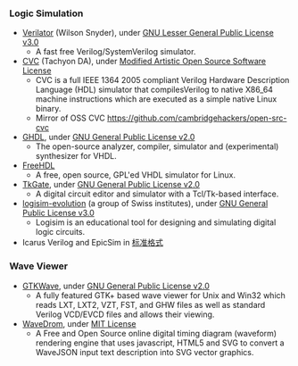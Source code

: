 ### Logic Simulation
 - [Verilator](https://www.veripool.org/wiki/verilator) (Wilson Snyder), under [GNU Lesser General Public License v3.0](https://github.com/verilator/verilator/blob/master/LICENSE)
   - A fast free Verilog/SystemVerilog simulator.
 - [CVC](http://www.tachyon-da.com/what-is-cvc/) (Tachyon DA), under [Modified Artistic Open Source Software License](http://www.tachyon-da.com/licensing-faq/)
   - CVC is a full IEEE 1364 2005 compliant Verilog Hardware Description Language (HDL) simulator that compilesVerilog to native X86_64 machine instructions which are executed as a simple native Linux binary.
   - Mirror of OSS CVC https://github.com/cambridgehackers/open-src-cvc
 - [GHDL](https://github.com/ghdl/ghdl), under [GNU General Public License v2.0](https://github.com/ghdl/ghdl/blob/master/COPYING.md)
   - The open-source analyzer, compiler, simulator and (experimental) synthesizer for VHDL.
 - [FreeHDL](http://freehdl.seul.org/)
   - A free, open source, GPL'ed VHDL simulator for Linux.
 - [TkGate](https://github.com/bnoordhuis/tkgate), under [GNU General Public License v2.0](https://github.com/bnoordhuis/tkgate/blob/master/COPYING)
   - A digital circuit editor and simulator with a Tcl/Tk-based interface.
 - [logisim-evolution](https://github.com/reds-heig/logisim-evolution) (a group of Swiss institutes), under [GNU General Public License v3.0](https://github.com/reds-heig/logisim-evolution/blob/master/LICENSE.md)
   - Logisim is an educational tool for designing and simulating digital logic circuits.
 - Icarus Verilog and EpicSim in [标准格式](../../flow/standard/)

### Wave Viewer
- [GTKWave](https://github.com/gtkwave/gtkwave), under [GNU General Public License v2.0](https://github.com/gtkwave/gtkwave/blob/master/LICENSE)
  - A fully featured GTK+ based wave viewer for Unix and Win32 which reads LXT, LXT2, VZT, FST, and GHW files as well as standard Verilog VCD/EVCD files and allows their viewing.
- [WaveDrom](https://github.com/wavedrom/wavedrom), under [MIT License](https://github.com/wavedrom/wavedrom/blob/master/LICENSE)
  - A Free and Open Source online digital timing diagram (waveform) rendering engine that uses javascript, HTML5 and SVG to convert a WaveJSON input text description into SVG vector graphics.
